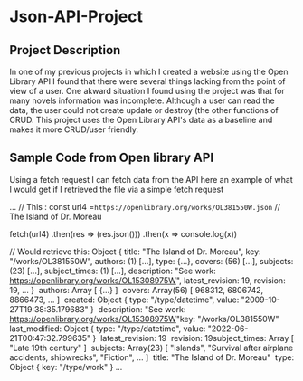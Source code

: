 # Json-API-Project

## Project Description 

In one of my previous projects in which I created a website using the Open Library API I found that there were several things lacking from the point of view of a user. One akward situation I found using the project was that for many novels information was incomplete. Although a user can read the data, the user could not create update or destroy (the other functions of CRUD. This project uses the Open Library API's data as a baseline and makes it more CRUD/user friendly. 


## Sample Code from Open library API

Using a fetch request I can fetch data from the API here an example of what I would get if I retrieved the file via a simple fetch request 


...
// This :
const url4 =`https://openlibrary.org/works/OL381550W.json` // The Island of Dr. Moreau 

fetch(url4)
.then(res => (res.json()))
.then(x => console.log(x))



// Would retrieve this:
Object { title: "The Island of Dr. Moreau", key: "/works/OL381550W", authors: (1) […], type: {…}, covers: (56) […], subjects: (23) […], subject_times: (1) […], description: "See work: https://openlibrary.org/works/OL15308975W", latest_revision: 19, revision: 19, … }
​
authors: Array [ {…} ]
​
covers: Array(56) [ 968312, 6806742, 8866473, … ]
​
created: Object { type: "/type/datetime", value: "2009-10-27T19:38:35.179683" }
​
description: "See work: https://openlibrary.org/works/OL15308975W"
​
key: "/works/OL381550W"
​
last_modified: Object { type: "/type/datetime", value: "2022-06-21T00:47:32.799635" }
​
latest_revision: 19
​
revision: 19
​
subject_times: Array [ "Late 19th century" ]
​
subjects: Array(23) [ "Islands", "Survival after airplane accidents, shipwrecks", "Fiction", … ]
​
title: "The Island of Dr. Moreau"
​
type: Object { key: "/type/work" }
...

